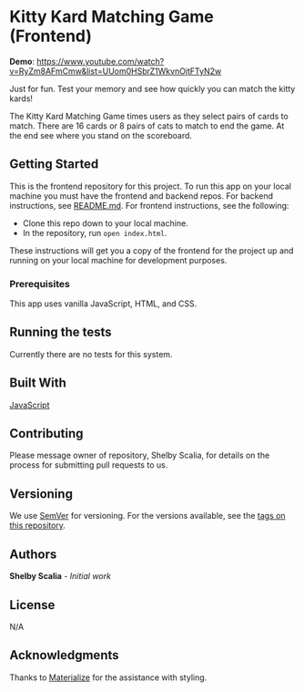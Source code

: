 # Kitty Kard Matching Game (Frontend)

**Demo**: https://www.youtube.com/watch?v=RyZm8AFmCmw&list=UUom0HSbrZ1WkvnOjtFTyN2w

Just for fun. Test your memory and see how quickly you can match the kitty kards!

The Kitty Kard Matching Game times users as they select pairs of cards to match. There are 16 cards or 8 pairs of cats to match to end the game. At the end see where you stand on the scoreboard. 

## Getting Started

This is the frontend repository for this project. To run this app on your local machine you must have the frontend and backend repos. For backend instructions, see [README.md](https://github.com/srscalia/kitty_kard_backend). For frontend instructions, see the following:

  * Clone this repo down to your local machine. 
  * In the repository, run `open index.html`.
  
These instructions will get you a copy of the frontend for the project up and running on your local machine for development purposes.

### Prerequisites

This app uses vanilla JavaScript, HTML, and CSS.

## Running the tests

Currently there are no tests for this system.

## Built With

[JavaScript](https://www.javascript.com/)

## Contributing

Please message owner of repository, Shelby Scalia, for details on the process for submitting pull requests to us.

## Versioning

We use [SemVer](http://semver.org/) for versioning. For the versions available, see the [tags on this repository](https://github.com/srscalia/kitty_kard_backend/tags). 

## Authors

**Shelby Scalia** - *Initial work*

## License

N/A

## Acknowledgments

Thanks to [Materialize](https://materializecss.com/about.html) for the assistance with styling.
